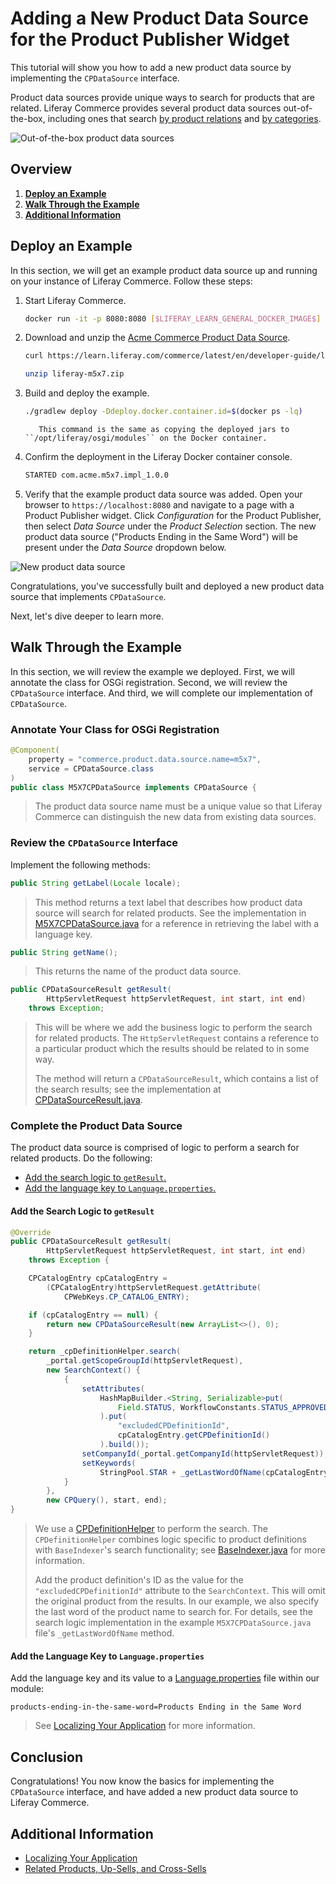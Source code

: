 # Adding a New Product Data Source for the Product Publisher Widget

This tutorial will show you how to add a new product data source by implementing the `CPDataSource` interface.

Product data sources provide unique ways to search for products that are related. Liferay Commerce provides several product data sources out-of-the-box, including ones that search [by product relations](https://github.com/liferay/liferay-portal/blob/[$LIFERAY_LEARN_PORTAL_GIT_TAG$]/modules/apps/commerce/commerce-product-service/src/main/java/com/liferay/commerce/product/internal/data/source/CPDataSourceDefinitionLinkTypeImpl.java) and [by categories](https://github.com/liferay/liferay-portal/blob/[$LIFERAY_LEARN_PORTAL_GIT_TAG$]/modules/apps/commerce/commerce-product-service/src/main/java/com/liferay/commerce/product/internal/data/source/CPDataSourceAssetCategoriesImpl.java).

![Out-of-the-box product data sources](./adding-a-new-product-data-source-for-the-product-publisher-widget/images/01.png "Out-of-the-box product data sources")

## Overview

1. [**Deploy an Example**](#deploy-an-example)
1. [**Walk Through the Example**](#walk-through-the-example)
1. [**Additional Information**](#additional-information)

## Deploy an Example

In this section, we will get an example product data source up and running on your instance of Liferay Commerce. Follow these steps:

1. Start Liferay Commerce.

    ```bash
    docker run -it -p 8080:8080 [$LIFERAY_LEARN_GENERAL_DOCKER_IMAGE$]
    ```

1. Download and unzip the [Acme Commerce Product Data Source](./liferay-m5x7.zip).

    ```bash
    curl https://learn.liferay.com/commerce/latest/en/developer-guide/liferay-m5x7.zip -O
    ```

    ```bash
    unzip liferay-m5x7.zip
    ```

1. Build and deploy the example.

    ```bash
    ./gradlew deploy -Ddeploy.docker.container.id=$(docker ps -lq)
    ```

    ```note::
       This command is the same as copying the deployed jars to ``/opt/liferay/osgi/modules`` on the Docker container.
    ```

1. Confirm the deployment in the Liferay Docker container console.

    ```bash
    STARTED com.acme.m5x7.impl_1.0.0
    ```

1. Verify that the example product data source was added. Open your browser to `https://localhost:8080` and navigate to a page with a Product Publisher widget. Click _Configuration_ for the Product Publisher, then select _Data Source_ under the _Product Selection_ section. The new product data source ("Products Ending in the Same Word") will be present under the _Data Source_ dropdown below.

![New product data source](./adding-a-new-product-data-source-for-the-product-publisher-widget/images/02.png "New product data source")

Congratulations, you've successfully built and deployed a new product data source that implements `CPDataSource`.

Next, let's dive deeper to learn more.

## Walk Through the Example

In this section, we will review the example we deployed. First, we will annotate the class for OSGi registration. Second, we will review the `CPDataSource` interface. And third, we will complete our implementation of `CPDataSource`.

### Annotate Your Class for OSGi Registration

```java
@Component(
    property = "commerce.product.data.source.name=m5x7",
    service = CPDataSource.class
)
public class M5X7CPDataSource implements CPDataSource {
```

> The product data source name must be a unique value so that Liferay Commerce can distinguish the new data from existing data sources.

### Review the `CPDataSource` Interface

Implement the following methods:

```java
public String getLabel(Locale locale);
```

> This method returns a text label that describes how product data source will search for related products. See the implementation in [M5X7CPDataSource.java](https://github.com/liferay/liferay-learn/blob/master/docs/commerce/latest/en/developer-guide/adding-a-new-product-data-source-for-the-product-publisher-widget/resources/liferay-m5x7.zip/m5x7-impl/src/main/java/com/acme/m5x7/internal/commerce/product/data/source/M5X7CPDataSource.java) for a reference in retrieving the label with a language key.

```java
public String getName();
```

> This returns the name of the product data source.

```java
public CPDataSourceResult getResult(
        HttpServletRequest httpServletRequest, int start, int end)
    throws Exception;
```

> This will be where we add the business logic to perform the search for related products. The `HttpServletRequest` contains a reference to a particular product which the results should be related to in some way.
>
> The method will return a `CPDataSourceResult`, which contains a list of the search results; see the implementation at [CPDataSourceResult.java](https://github.com/liferay/liferay-portal/blob/[$LIFERAY_LEARN_PORTAL_GIT_TAG$]/modules/apps/commerce/commerce-product-api/src/main/java/com/liferay/commerce/product/data/source/CPDataSourceResult.java).

### Complete the Product Data Source

The product data source is comprised of logic to perform a search for related products. Do the following:

* [Add the search logic to `getResult`.](#add-the-search-logic-to-getresult)
* [Add the language key to `Language.properties`.](#add-the-language-key-to-languageproperties)

#### Add the Search Logic to `getResult`

```java
@Override
public CPDataSourceResult getResult(
        HttpServletRequest httpServletRequest, int start, int end)
    throws Exception {

    CPCatalogEntry cpCatalogEntry =
        (CPCatalogEntry)httpServletRequest.getAttribute(
            CPWebKeys.CP_CATALOG_ENTRY);

    if (cpCatalogEntry == null) {
        return new CPDataSourceResult(new ArrayList<>(), 0);
    }

    return _cpDefinitionHelper.search(
        _portal.getScopeGroupId(httpServletRequest),
        new SearchContext() {
            {
                setAttributes(
                    HashMapBuilder.<String, Serializable>put(
                        Field.STATUS, WorkflowConstants.STATUS_APPROVED
                    ).put(
                        "excludedCPDefinitionId",
                        cpCatalogEntry.getCPDefinitionId()
                    ).build());
                setCompanyId(_portal.getCompanyId(httpServletRequest));
                setKeywords(
                    StringPool.STAR + _getLastWordOfName(cpCatalogEntry));
            }
        },
        new CPQuery(), start, end);
}
```

> We use a [CPDefinitionHelper](https://github.com/liferay/liferay-portal/blob/[$LIFERAY_LEARN_PORTAL_GIT_TAG$]/modules/apps/commerce/commerce-product-service/src/main/java/com/liferay/commerce/product/internal/util/CPDefinitionHelperImpl.java) to perform the search. The `CPDefinitionHelper` combines logic specific to product definitions with `BaseIndexer`'s search functionality; see [BaseIndexer.java](https://github.com/liferay/liferay-portal/blob/[$LIFERAY_LEARN_PORTAL_GIT_TAG$]/portal-kernel/src/com/liferay/portal/kernel/search/BaseIndexer.java) for more information.
>
> Add the product definition's ID as the value for the `"excludedCPDefinitionId"` attribute to the `SearchContext`. This will omit the original product from the results. In our example, we also specify the last word of the product name to search for. For details, see the search logic implementation in the example `M5X7CPDataSource.java` file's `_getLastWordOfName` method.

#### Add the Language Key to `Language.properties`

Add the language key and its value to a [Language.properties](https://github.com/liferay/liferay-learn/blob/master/docs/commerce/latest/en/developer-guide/adding-a-new-product-data-source-for-the-product-publisher-widget/resources/liferay-m5x7.zip/m5x7-impl/src/main/resources/content/Language.properties) file within our module:

```properties
products-ending-in-the-same-word=Products Ending in the Same Word
```

> See [Localizing Your Application](https://help.liferay.com/hc/en-us/articles/360018168251-Localizing-Your-Application) for more information.

## Conclusion

Congratulations! You now know the basics for implementing the `CPDataSource` interface, and have added a new product data source to Liferay Commerce.

## Additional Information

* [Localizing Your Application](https://help.liferay.com/hc/en-us/articles/360018168251-Localizing-Your-Application)
* [Related Products, Up-Sells, and Cross-Sells](../../managing-a-catalog/creating-and-managing-products/products/related-products-up-sells-and-cross-sells.md)
